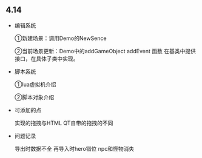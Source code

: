 

## 4.14

* 编辑系统

    ①新建场景：调用Demo的NewSence

    ②当前场景更新：Demo中的addGameObject  addEvent 函数  在基类中提供接口，在具体子类中实现。

* 脚本系统

    ①lua虚拟机介绍

    ②脚本对象介绍

* 可添加的点

    实现的拖拽与HTML QT自带的拖拽的不同



* 问题记录

    导出时数据不全   再导入时hero错位 npc和怪物消失 

 
